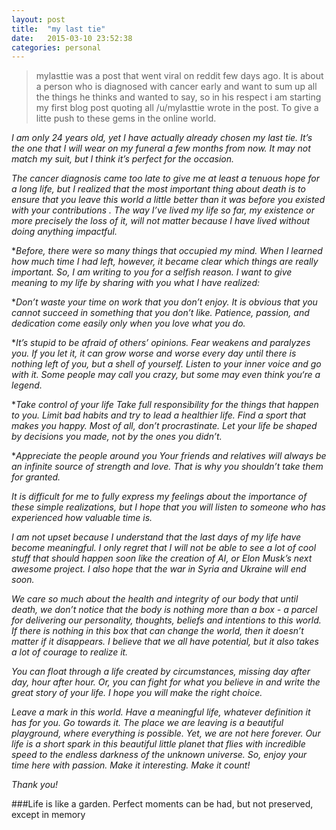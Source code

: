 ```yaml
---
layout: post
title:  "my last tie"
date:   2015-03-10 23:52:38
categories: personal
---
```



>mylasttie was a post that went viral on reddit few days ago. It is about a person who is diagnosed with cancer early and want to sum up all the things he thinks and wanted to say, so in his respect i am starting my first blog post quoting all /u/mylasttie wrote in the post. To give a litte push to these gems in the online world.


*I am only 24 years old, yet I have actually already chosen my last tie. It’s the one that I will wear on my funeral a few months from now. It may not match my suit, but I think it’s perfect for the occasion.*

*The cancer diagnosis came too late to give me at least a tenuous hope for a long life, but I realized that the most important thing about death is to ensure that you leave this world a little better than it was before you existed with your contributions . The way I’ve lived my life so far, my existence or more precisely the loss of it, will not matter because I have lived without doing anything impactful.*

**Before, there were so many things that occupied my mind. When I learned how much time I had left, however, it became clear which things are really important. So, I am writing to you for a selfish reason. I want to give meaning to my life by sharing with you what I have realized:*

**Don’t waste your time on work that you don’t enjoy. It is obvious that you cannot succeed in something that you don’t like. Patience, passion, and dedication come easily only when you love what you do.*

**It’s stupid to be afraid of others’ opinions. Fear weakens and paralyzes you. If you let it, it can grow worse and worse every day until there is nothing left of you, but a shell of yourself. Listen to your inner voice and go with it. Some people may call you crazy, but some may even think you‘re a legend.*

**Take control of your life Take full responsibility for the things that happen to you. Limit bad habits and try to lead a healthier life. Find a sport that makes you happy. Most of all, don’t procrastinate. Let your life be shaped by decisions you made, not by the ones you didn’t.*

**Appreciate the people around you Your friends and relatives will always be an infinite source of strength and love. That is why you shouldn’t take them for granted.*

*It is difficult for me to fully express my feelings about the importance of these simple realizations, but I hope that you will listen to someone who has experienced how valuable time is.*

*I am not  upset because I understand that the last days of my life have become meaningful. I only regret that I will not be able to see a lot of cool stuff that should happen soon like the creation of AI, or Elon Musk’s next awesome project. I also hope that the war in Syria and Ukraine will end soon.*

*We care so much about the health and integrity of our body that until death, we don’t notice that the body is nothing more than a box - a parcel for delivering our personality, thoughts, beliefs and intentions to this world. If there is nothing in this box that can change the world, then it doesn’t matter if it disappears. I believe that we all have potential, but it also takes a lot of courage to realize it.*

*You can float through a life created by circumstances, missing day after day, hour after hour. Or, you can fight for what you believe in and write the great story of your life. I hope you will make the right choice.*

*Leave a mark in this world. Have a meaningful life, whatever definition it has for you. Go towards it. The place we are leaving is a beautiful playground, where everything is possible. Yet, we are not here forever. Our life is a short spark in this beautiful little planet that flies with incredible speed to the endless darkness of the unknown universe. So, enjoy your time here with passion. Make it interesting. Make it count!*

*Thank you!*

###Life is like a garden. Perfect moments can be had, but not preserved, except in memory

